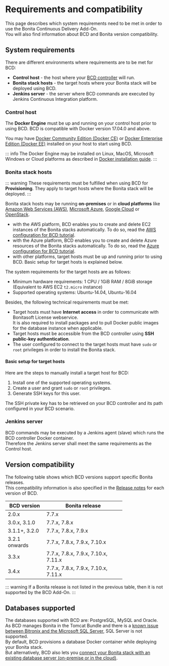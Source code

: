 # Requirements and compatibility

This page describes which system requirements need to be met in order to use the Bonita Continuous Delivery Add-On.  
You will also find information about BCD and Bonita version compatibility.


## System requirements

There are different environments where requirements are to be met for BCD:
- **Control host** - the host where your [BCD controller](bcd_controller.md) will run.
- **Bonita stack hosts** - the target hosts where your Bonita stack will be deployed using BCD.
- **Jenkins server** - the server where BCD commands are executed by Jenkins Continuous Integration platform.


### Control host

The **Docker Engine** must be up and running on your control host prior to using BCD. BCD is compatible with Docker version 17.04.0 and above.

You may have [Docker Community Edition (Docker CE)](https://docs.docker.com/install/) or [Docker Enterprise Edition (Docker EE)](https://docs.docker.com/ee/supported-platforms/) installed on your host to start using BCD.

::: info
The Docker Engine may be installed on Linux, MacOS, Microsoft Windows or Cloud platforms as described in [Docker installation guide](https://docs.docker.com/install/).
:::


### Bonita stack hosts

::: warning
These requirements must be fulfilled when using BCD for **Provisioning**. They apply to target hosts where the Bonita stack will be deployed.
:::

Bonita stack hosts may be running **on-premises** or in **cloud platforms** like [Amazon Web Services (AWS)](https://aws.amazon.com/), [Microsoft Azure](https://azure.microsoft.com/), [Google Cloud](https://cloud.google.com/) or [OpenStack](https://www.openstack.org/).  
* with the AWS platform, BCD enables you to create and delete EC2 instances of the Bonita stacks automatically. To do so, read the [AWS configuration for BCD tutorial](aws_prerequisites.md).
* with the Azure platform, BCD enables you to create and delete Azure resources of the Bonita stacks automatically. To do so, read the [Azure configuration for BCD tutorial](azure-prerequisites.md).
* with other platforms, target hosts must be up and running prior to using BCD. Basic setup for target hosts is explained below.

The system requirements for the target hosts are as follows:
- Minimum hardware requirements: 1 CPU / 1GiB RAM / 8GiB storage (Equivalent to AWS EC2 `t2.micro` instance)
- Supported operating systems: Ubuntu-14.04, Ubuntu-16.04

Besides, the following technical requirements must be met:
- Target hosts must have **Internet access** in order to communicate with Bonitasoft License webservice.  
  It is also required to install packages and to pull Docker public images for the database instance when applicable.
- Target hosts must be accessible from the BCD controller using **SSH public-key authentication**.
- The user configured to connect to the target hosts must have `sudo` or `root` privileges in order to install the Bonita stack.

<div class="well">

#### Basic setup for target hosts

Here are the steps to manually install a target host for BCD:
1. Install one of the supported operating systems.
2. Create a user and grant `sudo` or `root` privileges.
3. Generate SSH keys for this user.

The SSH private key has to be retrieved on your BCD controller and its path configured in your BCD scenario.

</div>


### Jenkins server

BCD commands may be executed by a Jenkins agent (slave) which runs the BCD controller Docker container.  
Therefore the Jenkins server shall meet the same requirements as the Control host.



## Version compatibility

The following table shows which BCD versions support specific Bonita releases.  
This compatibility information is also specified in the [Release notes](release_notes.md) for each version of BCD.

<div style="min-width: 270px; max-width: 370px;">

| BCD version        | Bonita release                     |
|--------------------|------------------------------------|
| 2.0.x              | 7.7.x                              |
| 3.0.x, 3.1.0       | 7.7.x, 7.8.x                       |
| 3.1.1+, 3.2.0      | 7.7.x, 7.8.x, 7.9.x                |
| 3.2.1 onwards      | 7.7.x, 7.8.x, 7.9.x, 7.10.x        |
| 3.3.x              | 7.7.x, 7.8.x, 7.9.x, 7.10.x, 7.11.x|
| 3.4.x              | 7.7.x, 7.8.x, 7.9.x, 7.10.x, 7.11.x|

</div>

::: warning
If a Bonita release is not listed in the previous table, then it is not supported by the BCD Add-On.
:::

## Databases supported

The databases supported with BCD are: PostgreSQL, MySQL and Oracle.  
As BCD manages Bonita in the Tomcat Bundle and there is a [known issue between Bitronix and the Microsoft SQL Server](https://documentation.bonitasoft.com/bonita/${bonitaDocVersion}/database-configuration#toc5), SQL Server is not supported.  
By default, BCD provisions a database Docker container while deploying your Bonita stack.  
But alternatively, BCD also lets you [connect your Bonita stack with an existing database server (on-premise or in the cloud)](deploy-with-existing-database.md).
